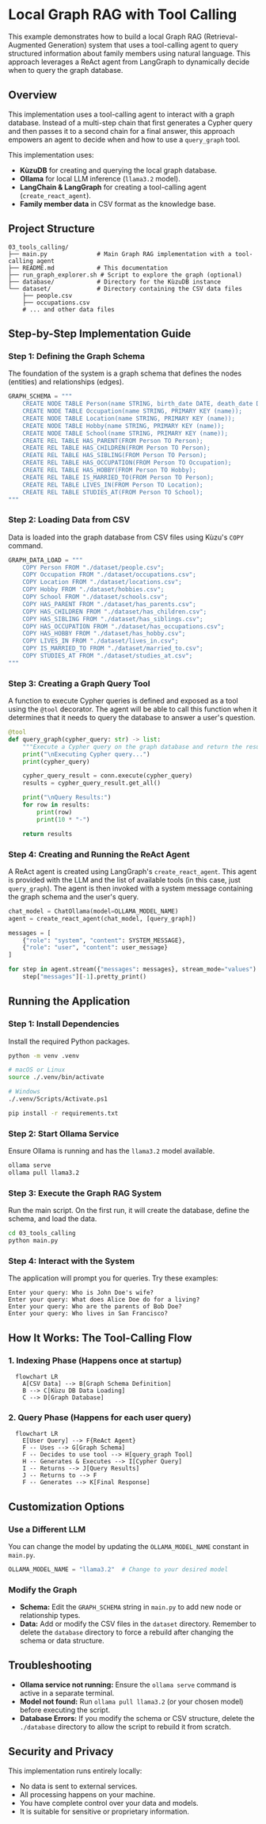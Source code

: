 # Local Graph RAG with Tool Calling

This example demonstrates how to build a local Graph RAG (Retrieval-Augmented Generation) system that uses a tool-calling agent to query structured information about family members using natural language. This approach leverages a ReAct agent from LangGraph to dynamically decide when to query the graph database.

## Overview

This implementation uses a tool-calling agent to interact with a graph database. Instead of a multi-step chain that first generates a Cypher query and then passes it to a second chain for a final answer, this approach empowers an agent to decide when and how to use a `query_graph` tool.

This implementation uses:

- **KùzuDB** for creating and querying the local graph database.
- **Ollama** for local LLM inference (`llama3.2` model).
- **LangChain & LangGraph** for creating a tool-calling agent (`create_react_agent`).
- **Family member data** in CSV format as the knowledge base.

## Project Structure

```
03_tools_calling/
├── main.py              # Main Graph RAG implementation with a tool-calling agent
├── README.md            # This documentation
├── run_graph_explorer.sh # Script to explore the graph (optional)
├── database/            # Directory for the KùzuDB instance
└── dataset/             # Directory containing the CSV data files
    ├── people.csv
    ├── occupations.csv
    # ... and other data files
```

## Step-by-Step Implementation Guide

### Step 1: Defining the Graph Schema

The foundation of the system is a graph schema that defines the nodes (entities) and relationships (edges).

```python
GRAPH_SCHEMA = """
    CREATE NODE TABLE Person(name STRING, birth_date DATE, death_date DATE, bio STRING, PRIMARY KEY (name));
    CREATE NODE TABLE Occupation(name STRING, PRIMARY KEY (name));
    CREATE NODE TABLE Location(name STRING, PRIMARY KEY (name));
    CREATE NODE TABLE Hobby(name STRING, PRIMARY KEY (name));
    CREATE NODE TABLE School(name STRING, PRIMARY KEY (name));
    CREATE REL TABLE HAS_PARENT(FROM Person TO Person);
    CREATE REL TABLE HAS_CHILDREN(FROM Person TO Person);
    CREATE REL TABLE HAS_SIBLING(FROM Person TO Person);
    CREATE REL TABLE HAS_OCCUPATION(FROM Person TO Occupation);
    CREATE REL TABLE HAS_HOBBY(FROM Person TO Hobby);
    CREATE REL TABLE IS_MARRIED_TO(FROM Person TO Person);
    CREATE REL TABLE LIVES_IN(FROM Person TO Location);
    CREATE REL TABLE STUDIES_AT(FROM Person TO School);
"""
```

### Step 2: Loading Data from CSV

Data is loaded into the graph database from CSV files using Kùzu's `COPY` command.

```python
GRAPH_DATA_LOAD = """
    COPY Person FROM "./dataset/people.csv";
    COPY Occupation FROM "./dataset/occupations.csv";
    COPY Location FROM "./dataset/locations.csv";
    COPY Hobby FROM "./dataset/hobbies.csv";
    COPY School FROM "./dataset/schools.csv";
    COPY HAS_PARENT FROM "./dataset/has_parents.csv";
    COPY HAS_CHILDREN FROM "./dataset/has_children.csv";
    COPY HAS_SIBLING FROM "./dataset/has_siblings.csv";
    COPY HAS_OCCUPATION FROM "./dataset/has_occupations.csv";
    COPY HAS_HOBBY FROM "./dataset/has_hobby.csv";
    COPY LIVES_IN FROM "./dataset/lives_in.csv";
    COPY IS_MARRIED_TO FROM "./dataset/married_to.csv";
    COPY STUDIES_AT FROM "./dataset/studies_at.csv";
"""
```

### Step 3: Creating a Graph Query Tool

A function to execute Cypher queries is defined and exposed as a tool using the `@tool` decorator. The agent will be able to call this function when it determines that it needs to query the database to answer a user's question.

```python
@tool
def query_graph(cypher_query: str) -> list:
    """Execute a Cypher query on the graph database and return the results."""
    print("\nExecuting Cypher query...")
    print(cypher_query)

    cypher_query_result = conn.execute(cypher_query)
    results = cypher_query_result.get_all()

    print("\nQuery Results:")
    for row in results:
        print(row)
        print(10 * "-")

    return results
```

### Step 4: Creating and Running the ReAct Agent

A ReAct agent is created using LangGraph's `create_react_agent`. This agent is provided with the LLM and the list of available tools (in this case, just `query_graph`). The agent is then invoked with a system message containing the graph schema and the user's query.

```python
chat_model = ChatOllama(model=OLLAMA_MODEL_NAME)
agent = create_react_agent(chat_model, [query_graph])

messages = [
    {"role": "system", "content": SYSTEM_MESSAGE},
    {"role": "user", "content": user_message}
]

for step in agent.stream({"messages": messages}, stream_mode="values"):
    step["messages"][-1].pretty_print()
```

## Running the Application

### Step 1: Install Dependencies

Install the required Python packages.
```bash
python -m venv .venv

# macOS or Linux
source ./.venv/bin/activate

# Windows
./.venv/Scripts/Activate.ps1

pip install -r requirements.txt
```

### Step 2: Start Ollama Service

Ensure Ollama is running and has the `llama3.2` model available.
```bash
ollama serve
ollama pull llama3.2
```

### Step 3: Execute the Graph RAG System

Run the main script. On the first run, it will create the database, define the schema, and load the data.
```bash
cd 03_tools_calling
python main.py
```

### Step 4: Interact with the System

The application will prompt you for queries. Try these examples:
```
Enter your query: Who is John Doe's wife?
Enter your query: What does Alice Doe do for a living?
Enter your query: Who are the parents of Bob Doe?
Enter your query: Who lives in San Francisco?
```

## How It Works: The Tool-Calling Flow

### 1. **Indexing Phase** (Happens once at startup)
```mermaid
  flowchart LR
    A[CSV Data] --> B[Graph Schema Definition]
    B --> C[Kùzu DB Data Loading]
    C --> D[Graph Database]
```

### 2. **Query Phase** (Happens for each user query)
```mermaid
  flowchart LR
    E[User Query] --> F{ReAct Agent}
    F -- Uses --> G[Graph Schema]
    F -- Decides to use tool --> H[query_graph Tool]
    H -- Generates & Executes --> I[Cypher Query]
    I -- Returns --> J[Query Results]
    J -- Returns to --> F
    F -- Generates --> K[Final Response]
```

## Customization Options

### Use a Different LLM
You can change the model by updating the `OLLAMA_MODEL_NAME` constant in `main.py`.
```python
OLLAMA_MODEL_NAME = "llama3.2"  # Change to your desired model
```

### Modify the Graph
- **Schema:** Edit the `GRAPH_SCHEMA` string in `main.py` to add new node or relationship types.
- **Data:** Add or modify the CSV files in the `dataset` directory. Remember to delete the `database` directory to force a rebuild after changing the schema or data structure.

## Troubleshooting

- **Ollama service not running:** Ensure the `ollama serve` command is active in a separate terminal.
- **Model not found:** Run `ollama pull llama3.2` (or your chosen model) before executing the script.
- **Database Errors:** If you modify the schema or CSV structure, delete the `./database` directory to allow the script to rebuild it from scratch.

## Security and Privacy

This implementation runs entirely locally:
- No data is sent to external services.
- All processing happens on your machine.
- You have complete control over your data and models.
- It is suitable for sensitive or proprietary information.
